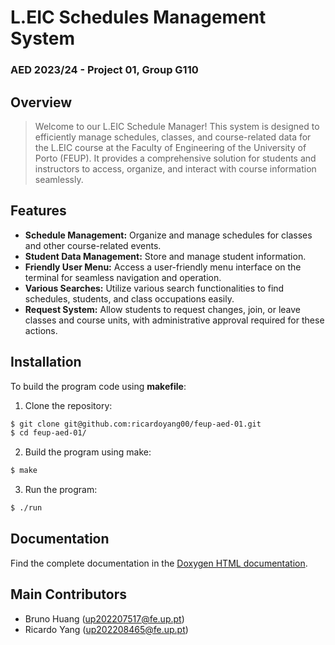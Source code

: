 # L.EIC Schedules Management System
### AED 2023/24 - Project 01, Group G110

## Overview
> Welcome to our L.EIC Schedule Manager! This system is designed to efficiently manage schedules, 
classes, and course-related data for the L.EIC course at the Faculty of Engineering of the University 
of Porto (FEUP). It provides a comprehensive solution for students and instructors to access, organize, 
and interact with course information seamlessly.

## Features
- **Schedule Management:** Organize and manage schedules for classes and other course-related events.
- **Student Data Management:** Store and manage student information.
- **Friendly User Menu:** Access a user-friendly menu interface on the terminal for seamless navigation and operation.
- **Various Searches:** Utilize various search functionalities to find schedules, students, and class occupations easily.
- **Request System:** Allow students to request changes, join, or leave classes and course units, with administrative approval required for these actions.

## Installation
To build the program code using **makefile**:

1. Clone the repository:
```bash
$ git clone git@github.com:ricardoyang00/feup-aed-01.git
$ cd feup-aed-01/
```

2. Build the program using make:
```bash
$ make
```

3. Run the program:
```bash
$ ./run
```

## Documentation
Find the complete documentation in the [Doxygen HTML documentation](docs/documentation/html/index.html).

## Main Contributors
- Bruno Huang (up202207517@fe.up.pt)
- Ricardo Yang (up202208465@fe.up.pt)


